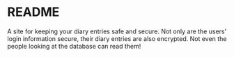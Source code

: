 # README

A site for keeping your diary entries safe and secure. Not only are the users' login information secure, their diary entries are also encrypted. Not even the people looking at the database can read them!
